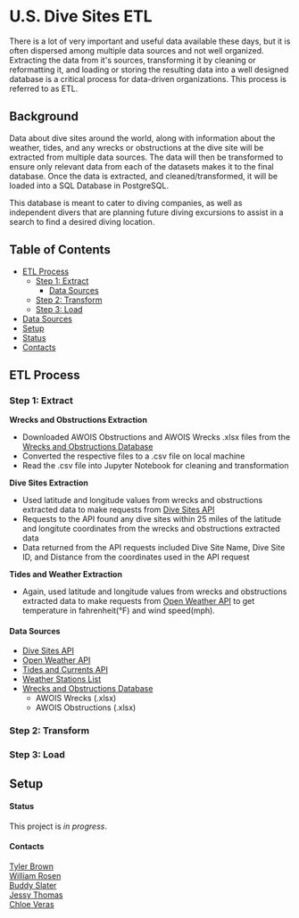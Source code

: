 # U.S. Dive Sites ETL #
There is a lot of very important and useful data available these days, but it is often dispersed among multiple data sources and not well organized. Extracting the data from it's sources, transforming it by cleaning or reformatting it, and loading or storing the resulting data into a well designed database is a critical process for data-driven organizations. This process is referred to as ETL.

## Background ## 
Data about dive sites around the world, along with information about the weather, tides, and any wrecks or obstructions at the dive site will be extracted from multiple data sources. The data will then be transformed to ensure only relevant data from each of the datasets makes it to the final database. Once the data is extracted, and cleaned/transformed, it will be loaded into a SQL Database in PostgreSQL. 

This database is meant to cater to diving companies, as well as independent divers that are planning future diving excursions to assist in a search to find a desired diving location. 

## Table of Contents ## 
* [ETL Process](#etl-process)
  * [Step 1: Extract](#step-1-extract)
    * [Data Sources](#data-sources)
  * [Step 2: Transform](#step-2-transform)
  * [Step 3: Load](#step-3-load)
* [Data Sources](#data-sources)
* [Setup](#setup)
* [Status](#status)
* [Contacts](#contacts)

## ETL Process ## 
### Step 1: Extract ### 

**Wrecks and Obstructions Extraction**
* Downloaded AWOIS Obstructions and AWOIS Wrecks .xlsx files from the [Wrecks and Obstructions Database](https://nauticalcharts.noaa.gov/data/wrecks-and-obstructions.html) 
* Converted the respective files to a .csv file on local machine 
* Read the .csv file into Jupyter Notebook for cleaning and transformation 

**Dive Sites Extraction**
* Used latitude and longitude values from wrecks and obstructions extracted data to make requests from [Dive Sites API](http://api.divesites.com/docs/) 
* Requests to the API found any dive sites within 25 miles of the latitude and longitute coordinates from the wrecks and obstructions extracted data
* Data returned from the API requests included Dive Site Name, Dive Site ID, and Distance from the coordinates used in the API request

**Tides and Weather Extraction**
* Again, used latitude and longitude values from wrecks and obstructions extracted data to make requests from [Open Weather API](https://openweathermap.org/api) to get temperature in fahrenheit(&deg;F) and wind speed(mph). 

#### Data Sources #### 
* [Dive Sites API](http://api.divesites.com/docs/)
* [Open Weather API](https://openweathermap.org/api)
* [Tides and Currents API](https://tidesandcurrents.noaa.gov/web_services_info.html)
* [Weather Stations List](https://tidesandcurrents.noaa.gov/cdata/StationList?type=Current+Data&filter=active)
* [Wrecks and Obstructions Database](https://nauticalcharts.noaa.gov/data/wrecks-and-obstructions.html)
  * AWOIS Wrecks (.xlsx)
  * AWOIS Obstructions (.xlsx)

### Step 2: Transform ###

### Step 3: Load ### 

## Setup ## 

#### Status #### 
This project is *in progress*. 

#### Contacts #### 
[Tyler Brown](https://github.com/Starcode897)  
[William Rosen](https://github.com/wrosen07)  
[Buddy Slater](https://github.com/jtslater2)  
[Jessy Thomas](https://github.com/jethomas2020)  
[Chloe Veras](https://github.com/cveras33)
